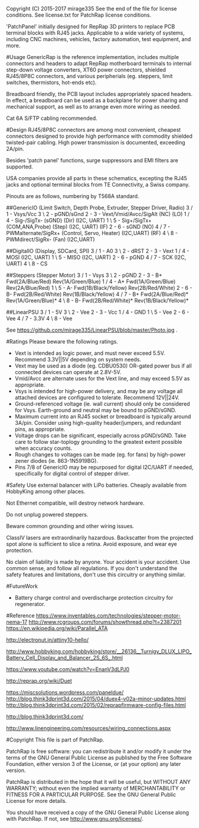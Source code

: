 Copyright (C) 2015-2017 mirage335
See the end of the file for license conditions.
See license.txt for PatchRap license conditions.

'PatchPanel' initially designed for RepRap 3D printers to replace PCB terminal blocks with RJ45 jacks. Applicable to a wide variety of systems, including CNC machines, vehicles, factory automation, test equipment, and more.

#Usage
GenericRap is the reference implementation, includes multiple connectors and headers to adapt RepRap motherboard terminals to internal step-down voltage converters, XT60 power connectors, shielded RJ45/8P8C connectors, and various peripherials (eg. steppers, limit switches, thermistors, hot-ends etc).

Breadboard friendly, the PCB layout includes appropriately spaced headers. In effect, a breadboard can be used as a backplane for power sharing and mechanical support, as well as to arrange even more wiring as needed.

Cat 6A S/FTP cabling recommended.

#Design
RJ45/8P8C connectors are among most convenient, cheapest connectors designed to provide high performance with commodity shielded twisted-pair cabling. High power transmission is documented, exceeding 2A/pin.

Besides 'patch panel' functions, surge suppressors and EMI filters are supported.

USA companies provide all parts in these schematics, excepting the RJ45 jacks and optional terminal blocks from TE Connectivity, a Swiss company.

Pinouts are as follows, numbering by T568A standard.

##GenericIO	(Limit Switch, Depth Probe, Extruder, Stepper Driver, Radio)
	3 / 1 - Vsys/Vcc
	3 \ 2 - pGND/sGnd
	2 - 3 - Vext/Vmid/Avcc/SigAlt	(NC)								(LO)
	1 / 4 - Sig-/SigTx-		(sGND)				(Dir)		(I2C, UART)	
	1 \ 5 - Sig+/SigTx+		(COM,ANA,Probe)			(Step)		(I2C, UART)	(IF)
	2 - 6 - sGND			(NO)
	4 / 7 - PWMalternate/SigRx+	(Control, Servo, Heater)	(I2C,UART)			(RF)
	4 \ 8 - PWMdirect/SigRx-	(Fan)				(I2C,UART)

##DigitalIO	(Display, SDCard, SPI)
	3 / 1 - A0
	3 \ 2 - dRST
	2 - 3 - Vext
	1 / 4 - MOSI			(I2C, UART)
	1 \ 5 - MISO			(I2C, UART)
	2 - 6 - pGND
	4 / 7 - SCK			(I2C, UART)
	4 \ 8 - CS

##Steppers	(Stepper Motor)
	3 / 1 - Vsys
	3 \ 2 - pGND
	2 - 3 - B+		Fwd(2A/Blue/Red)		Rev(1A/Green/Blue)
	1 / 4 - A+		Fwd(1A/Green/Blue)		Rev(2A/Blue/Red)
	1 \ 5 - A-		Fwd(1B/Black/Yellow)		Rev(2B/Red/White)
	2 - 6 - B-		Fwd(2B/Red/White)		Rev(1B/Black/Yellow)
	4 / 7 - B+		Fwd(2A/Blue/Red)*		Rev(1A/Green/Blue)*
	4 \ 8 - B-		Fwd(2B/Red/White)*		Rev(1B/Black/Yellow)*

##LinearPSU
	3 / 1 - 5V
	3 \ 2 - Vee
	2 - 3 - Vcc
	1 / 4 - GND
	1 \ 5 - Vee
	2 - 6 - Vee
	4 / 7 - 3.3V
	4 \ 8 - Vee

See https://github.com/mirage335/LinearPSU/blob/master/Photo.jpg .

#Ratings
Please beware the following ratings.
* Vext is intended as logic power, and must never exceed 5.5V. Recommend 3.3V||5V depending on system needs.
* Vext may be used as a diode (eg. CDBU0530) OR-gated power bus if all connected devices can operate at 2.8V-5V.
* Vmid/Avcc are alternate uses for the Vext line, and may exceed 5.5V as appropriate.
* Vsys is intended for high-power delivery, and may be any voltage all attached devices are configured to tolerate. Recommend 12V||24V.
* Ground-referenced voltage (ie. wall current) should only be considered for Vsys. Earth-ground and neutral may be bound to pGND/sGND.
* Maximum current into an RJ45 socket or breadboard is typically around 3A/pin. Consider using high-quality header/jumpers, and redundant pins, as appropriate.
* Voltage drops can be significant, especially across pGND/sGND. Take care to follow star-toplogy grounding to the greatest extent possible when accuracy counts.
* Rough changes to voltages can be made (eg. for fans) by high-power zener diodes (ie. 863-1N5919BG).
* Pins 7/8 of GenericIO may be repurposed for digital I2C/UART if needed, specifically for digital control of stepper driver.

#Safety
Use external balancer with LiPo batteries. Cheaply available from HobbyKing among other places.

Not Ethernet compatible, will destroy network hardware.

Do not unplug powered steppers.

Beware common grounding and other wiring issues.

ClassIV lasers are extraordinarily hazardous. Backscatter from the projected spot alone is sufficient to slice a retina. Avoid exposure, and wear eye protection.

No claim of liability is made by anyone. Your accident is your accident. Use common sense, and follow all regulations. If you don't understand the safety features and limitations, don't use this circuitry or anything similar.

#FutureWork
* Battery charge control and overdischarge protection circuitry for regenerator.


#Reference
https://www.inventables.com/technologies/stepper-motor-nema-17
http://www.rcgroups.com/forums/showthread.php?t=2387201
https://en.wikipedia.org/wiki/Parallel_ATA

http://electronut.in/attiny10-hello/

http://www.hobbyking.com/hobbyking/store/__26136__Turnigy_DLUX_LIPO_Battery_Cell_Display_and_Balancer_2S_6S_.html

https://www.youtube.com/watch?v=EnanV3dLPJ0

http://reprap.org/wiki/Duet

https://miscsolutions.wordpress.com/paneldue/
http://blog.think3dprint3d.com/2015/04/duex4-v02a-minor-updates.html
http://blog.think3dprint3d.com/2015/02/reprapfirmware-config-files.html

http://blog.think3dprint3d.com/

http://www.linengineering.com/resources/wiring_connections.aspx


#Copyright
This file is part of PatchRap.

PatchRap is free software: you can redistribute it and/or modify
it under the terms of the GNU General Public License as published by
the Free Software Foundation, either version 3 of the License, or
(at your option) any later version.

PatchRap is distributed in the hope that it will be useful,
but WITHOUT ANY WARRANTY; without even the implied warranty of
MERCHANTABILITY or FITNESS FOR A PARTICULAR PURPOSE.  See the
GNU General Public License for more details.

You should have received a copy of the GNU General Public License
along with PatchRap.  If not, see <http://www.gnu.org/licenses/>.
